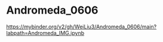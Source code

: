 # Andromeda_0606


https://mybinder.org/v2/gh/WeiLiu3/Andromeda_0606/main?labpath=Andromeda_IMG.ipynb
